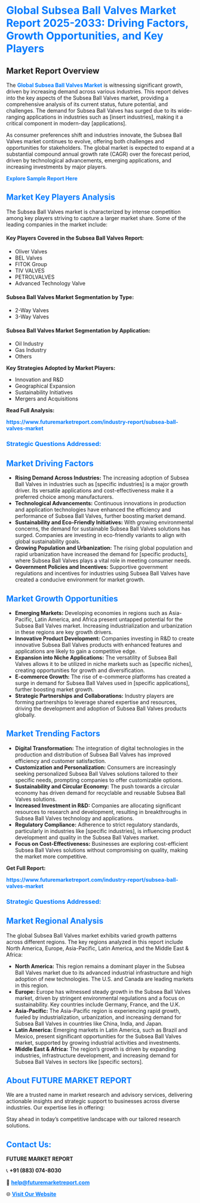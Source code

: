<h1 style="color: #007BFF;">Global Subsea Ball Valves Market Report 2025-2033: Driving Factors, Growth Opportunities, and Key Players</h1>

<section id="overview">
<h2>Market Report Overview</h2>
<p>The <a href="https://www.futuremarketreport.com/industry-report/subsea-ball-valves-market" style="color: #007BFF; text-decoration: none;"><strong>Global Subsea Ball Valves Market</strong></a> is witnessing significant growth, driven by increasing demand across various industries. This report delves into the key aspects of the Subsea Ball Valves market, providing a comprehensive analysis of its current status, future potential, and challenges. The demand for Subsea Ball Valves has surged due to its wide-ranging applications in industries such as [insert industries], making it a critical component in modern-day [applications].</p>
<p>As consumer preferences shift and industries innovate, the Subsea Ball Valves market continues to evolve, offering both challenges and opportunities for stakeholders. The global market is expected to expand at a substantial compound annual growth rate (CAGR) over the forecast period, driven by technological advancements, emerging applications, and increasing investments by major players.</p>
</section>

<section id="overview">
<p><a href="https://www.futuremarketreport.com/request-sample/reportId=92428" style="color: #007BFF; text-decoration: none;"><strong>Explore Sample Report Here</strong></a></p>
</section>

<section id="key-players">
<h2 style="color: #007BFF;">Market Key Players Analysis</h2>
<p>The Subsea Ball Valves market is characterized by intense competition among key players striving to capture a larger market share. Some of the leading companies in the market include:</p>
<h4>Key Players Covered in the Subsea Ball Valves Report:</h4>
<ul><li>Oliver Valves</li><li>BEL Valves</li><li>FITOK Group</li><li>TIV VALVES</li><li>PETROLVALVES</li><li>Advanced Technology Valve</li></ul>
<h4>Subsea Ball Valves Market Segmentation by Type:</h4>
<ul><li>2-Way Valves</li><li>3-Way Valves</li></ul>

<h4>Subsea Ball Valves Market Segmentation by Application:</h4>
<ul><li>Oil Industry</li><li>Gas Industry</li><li>Others</li></ul>
<p><strong>Key Strategies Adopted by Market Players:</strong></p>
<ul>
<li>Innovation and R&D</li>
<li>Geographical Expansion</li>
<li>Sustainability Initiatives</li>
<li>Mergers and Acquisitions</li>
</ul>
</section>

<section>
<p><strong>Read Full Analysis: </strong></p><a href="https://www.futuremarketreport.com/industry-report/subsea-ball-valves-market" style="color: #007BFF; text-decoration: none;"><strong>https://www.futuremarketreport.com/industry-report/subsea-ball-valves-market</strong></a>
<h3 style="color: #007BFF;">Strategic Questions Addressed:</h3>
</section>

<section id="driving-factors">
<h2 style="color: #007BFF;">Market Driving Factors</h2>
<ul>
<li><strong>Rising Demand Across Industries:</strong> The increasing adoption of Subsea Ball Valves in industries such as [specific industries] is a major growth driver. Its versatile applications and cost-effectiveness make it a preferred choice among manufacturers.</li>
<li><strong>Technological Advancements:</strong> Continuous innovations in production and application technologies have enhanced the efficiency and performance of Subsea Ball Valves, further boosting market demand.</li>
<li><strong>Sustainability and Eco-Friendly Initiatives:</strong> With growing environmental concerns, the demand for sustainable Subsea Ball Valves solutions has surged. Companies are investing in eco-friendly variants to align with global sustainability goals.</li>
<li><strong>Growing Population and Urbanization:</strong> The rising global population and rapid urbanization have increased the demand for [specific products], where Subsea Ball Valves plays a vital role in meeting consumer needs.</li>
<li><strong>Government Policies and Incentives:</strong> Supportive government regulations and incentives for industries using Subsea Ball Valves have created a conducive environment for market growth.</li>
</ul>
</section>

<section id="growth-opportunities">
<h2 style="color: #007BFF;">Market Growth Opportunities</h2>
<ul>
<li><strong>Emerging Markets:</strong> Developing economies in regions such as Asia-Pacific, Latin America, and Africa present untapped potential for the Subsea Ball Valves market. Increasing industrialization and urbanization in these regions are key growth drivers.</li>
<li><strong>Innovative Product Development:</strong> Companies investing in R&D to create innovative Subsea Ball Valves products with enhanced features and applications are likely to gain a competitive edge.</li>
<li><strong>Expansion into Niche Applications:</strong> The versatility of Subsea Ball Valves allows it to be utilized in niche markets such as [specific niches], creating opportunities for growth and diversification.</li>
<li><strong>E-commerce Growth:</strong> The rise of e-commerce platforms has created a surge in demand for Subsea Ball Valves used in [specific applications], further boosting market growth.</li>
<li><strong>Strategic Partnerships and Collaborations:</strong> Industry players are forming partnerships to leverage shared expertise and resources, driving the development and adoption of Subsea Ball Valves products globally.</li>
</ul>
</section>

<section id="trending-factors">
<h2 style="color: #007BFF;">Market Trending Factors</h2>
<ul>
<li><strong>Digital Transformation:</strong> The integration of digital technologies in the production and distribution of Subsea Ball Valves has improved efficiency and customer satisfaction.</li>
<li><strong>Customization and Personalization:</strong> Consumers are increasingly seeking personalized Subsea Ball Valves solutions tailored to their specific needs, prompting companies to offer customizable options.</li>
<li><strong>Sustainability and Circular Economy:</strong> The push towards a circular economy has driven demand for recyclable and reusable Subsea Ball Valves solutions.</li>
<li><strong>Increased Investment in R&D:</strong> Companies are allocating significant resources to research and development, resulting in breakthroughs in Subsea Ball Valves technology and applications.</li>
<li><strong>Regulatory Compliance:</strong> Adherence to strict regulatory standards, particularly in industries like [specific industries], is influencing product development and quality in the Subsea Ball Valves market.</li>
<li><strong>Focus on Cost-Effectiveness:</strong> Businesses are exploring cost-efficient Subsea Ball Valves solutions without compromising on quality, making the market more competitive.</li>
</ul>
</section>

<section>
<p><strong>Get Full Report: </strong></p><a href="https://www.futuremarketreport.com/industry-report/subsea-ball-valves-market" style="color: #007BFF; text-decoration: none;"><strong>https://www.futuremarketreport.com/industry-report/subsea-ball-valves-market</strong></a>
<h3 style="color: #007BFF;">Strategic Questions Addressed:</h3>
</section>


<section id="regional-analysis">
<h2 style="color: #007BFF;">Market Regional Analysis</h2>
<p>The global Subsea Ball Valves market exhibits varied growth patterns across different regions. The key regions analyzed in this report include North America, Europe, Asia-Pacific, Latin America, and the Middle East & Africa:</p>
<ul>
<li><strong>North America:</strong> This region remains a dominant player in the Subsea Ball Valves market due to its advanced industrial infrastructure and high adoption of new technologies. The U.S. and Canada are leading markets in this region.</li>
<li><strong>Europe:</strong> Europe has witnessed steady growth in the Subsea Ball Valves market, driven by stringent environmental regulations and a focus on sustainability. Key countries include Germany, France, and the U.K.</li>
<li><strong>Asia-Pacific:</strong> The Asia-Pacific region is experiencing rapid growth, fueled by industrialization, urbanization, and increasing demand for Subsea Ball Valves in countries like China, India, and Japan.</li>
<li><strong>Latin America:</strong> Emerging markets in Latin America, such as Brazil and Mexico, present significant opportunities for the Subsea Ball Valves market, supported by growing industrial activities and investments.</li>
<li><strong>Middle East & Africa:</strong> The region’s growth is driven by expanding industries, infrastructure development, and increasing demand for Subsea Ball Valves in sectors like [specific sectors].</li>
</ul>
</section>

<footer>
<h2 style="color: #007BFF;">About FUTURE MARKET REPORT</h2>
<p>We are a trusted name in market research and advisory services, delivering actionable insights and strategic support to businesses across diverse industries. Our expertise lies in offering:</p>

<p>Stay ahead in today’s competitive landscape with our tailored research solutions.</p>

<h2 style="color: #007BFF;">Contact Us:</h2>
<p><strong>FUTURE MARKET REPORT</strong></p>
<p>📞 <strong>+91 (883) 074-8030</strong></p>
<p>📧 <strong><a href="mailto:help@futuremarketreport.com" style="color: #007BFF;">help@futuremarketreport.com</a></strong></p>
<p>🌐 <strong><a href="https://www.futuremarketreport.com/" style="color: #007BFF;">Visit Our Website</a></strong></p>
</footer>